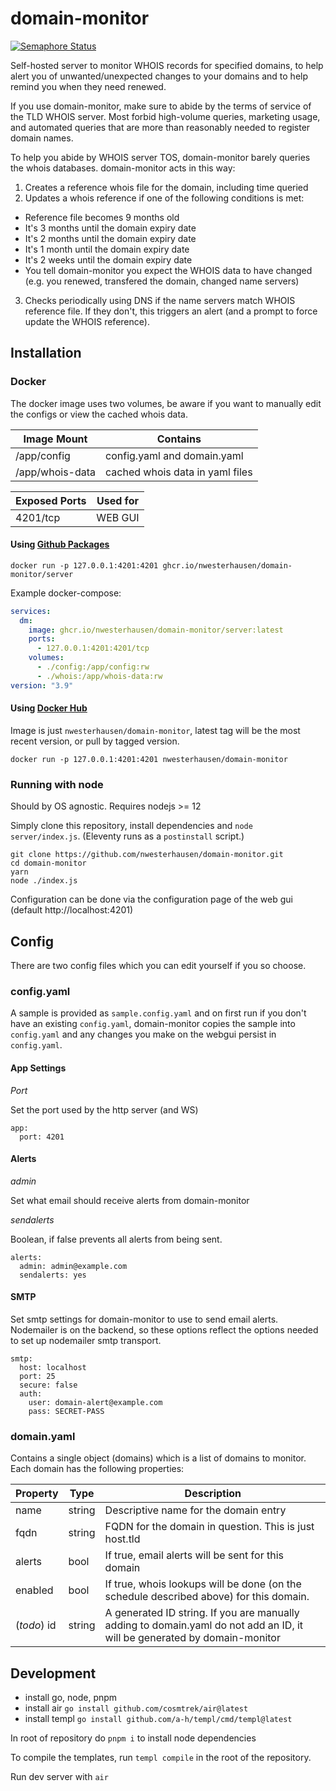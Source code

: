 # domain-monitor

[![Semaphore Status](https://nwest.semaphoreci.com/badges/domain-monitor/branches/master.svg)](https://nwest.semaphoreci.com/projects/domain-monitor)

Self-hosted server to monitor WHOIS records for specified domains, to help alert you of unwanted/unexpected changes
to your domains and to help remind you when they need renewed.

If you use domain-monitor, make sure to abide by the terms of service of
the TLD WHOIS server. Most forbid high-volume queries, marketing usage,
and automated queries that are more than reasonably needed to register
domain names.

To help you abide by WHOIS server TOS, domain-monitor barely queries the
whois databases. domain-monitor acts in this way:

1. Creates a reference whois file for the domain, including time queried
2. Updates a whois reference if one of the following conditions is met:

- Reference file becomes 9 months old
- It's 3 months until the domain expiry date
- It's 2 months until the domain expiry date
- It's 1 month until the domain expiry date
- It's 2 weeks until the domain expiry date
- You tell domain-monitor you expect the WHOIS data to have changed
  (e.g. you renewed, transfered the domain, changed name servers)

3. Checks periodically using DNS if the name servers match WHOIS reference file.
   If they don't, this triggers an alert (and a prompt to force update the WHOIS reference).

## Installation

### Docker

The docker image uses two volumes, be aware if you want to manually edit the configs or
view the cached whois data.

| Image Mount     | Contains                        |
| --------------- | ------------------------------- |
| /app/config     | config.yaml and domain.yaml     |
| /app/whois-data | cached whois data in yaml files |

| Exposed Ports | Used for |
| ------------- | -------- |
| 4201/tcp      | WEB GUI  |

#### Using [Github Packages](https://github.com/nwesterhausen/domain-monitor/packages/)

`docker run -p 127.0.0.1:4201:4201 ghcr.io/nwesterhausen/domain-monitor/server`

Example docker-compose:

```yaml
services:
  dm:
    image: ghcr.io/nwesterhausen/domain-monitor/server:latest
    ports:
      - 127.0.0.1:4201:4201/tcp
    volumes:
      - ./config:/app/config:rw
      - ./whois:/app/whois-data:rw
version: "3.9"
```

#### Using [Docker Hub](https://hub.docker.com/repository/docker/nwesterhausen/domain-monitor)

Image is just `nwesterhausen/domain-monitor`, latest tag will be the most recent version, or pull by tagged version.

`docker run -p 127.0.0.1:4201:4201 nwesterhausen/domain-monitor`

### Running with node

Should by OS agnostic. Requires nodejs >= 12

Simply clone this repository, install dependencies and `node server/index.js`. (Eleventy runs as a `postinstall` script.)

```
git clone https://github.com/nwesterhausen/domain-monitor.git
cd domain-monitor
yarn
node ./index.js
```

Configuration can be done via the configuration page of the web gui
(default http://localhost:4201)

## Config

There are two config files which you can edit yourself if you so choose.

### config.yaml

A sample is provided as `sample.config.yaml` and on first run if you don't have
an existing `config.yaml`, domain-monitor copies the sample into `config.yaml` and
any changes you make on the webgui persist in `config.yaml`.

#### App Settings

_Port_

Set the port used by the http server (and WS)

```
app:
  port: 4201
```

#### Alerts

_admin_

Set what email should receive alerts from domain-monitor

_sendalerts_

Boolean, if false prevents all alerts from being sent.

```
alerts:
  admin: admin@example.com
  sendalerts: yes
```

#### SMTP

Set smtp settings for domain-monitor to use to send email alerts.
Nodemailer is on the backend, so these options reflect the options
needed to set up nodemailer smtp transport.

```
smtp:
  host: localhost
  port: 25
  secure: false
  auth:
    user: domain-alert@example.com
    pass: SECRET-PASS
```

### domain.yaml

Contains a single object (domains) which is a list of domains to
monitor. Each domain has the following properties:

| Property    | Type   | Description                                                                                                               |
| ----------- | ------ | ------------------------------------------------------------------------------------------------------------------------- |
| name        | string | Descriptive name for the domain entry                                                                                     |
| fqdn        | string | FQDN for the domain in question. This is just host.tld                                                                    |
| alerts      | bool   | If true, email alerts will be sent for this domain                                                                        |
| enabled     | bool   | If true, whois lookups will be done (on the schedule described above) for this domain.                                    |
| (_todo_) id | string | A generated ID string. If you are manually adding to domain.yaml do not add an ID, it will be generated by domain-monitor |

## Development

- install go, node, pnpm
- install air `go install github.com/cosmtrek/air@latest`
- install templ `go install github.com/a-h/templ/cmd/templ@latest`

In root of repository do `pnpm i` to install node dependencies

To compile the templates, run `templ compile` in the root of the repository.

Run dev server with `air`
